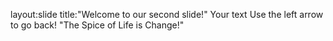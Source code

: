 layout:slide
title:"Welcome to our second slide!"
Your text 
Use the left arrow to go back!
"The Spice of Life is Change!"
